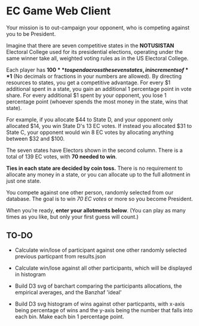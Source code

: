 # EC Game Web Client

Your mission is to out-campaign your opponent, who is competing against you to be President.

Imagine that there are seven competitive states in the **NOTUSISTAN** Electoral College used for its presidential elections, operating under the same winner take all, weighted voting rules as in the US Electoral College.

Each player has **$100** to spend across the seven states, in increments of **$1** (No decimals or fractions in your numbers are allowed). By directing resources to states, you get a competitive advantage. For every $1 additional spent in a state, you gain an additional 1 percentage point in vote share. For every additional $1 spent by your opponent, you lose 1 percentage point (whoever spends the most money in the state, wins that state).

For example, if you allocate $44 to State D, and your opponent only allocated $14, you win State D's 13 EC votes. If instead you allocated $31 to State C, your opponent would win 8 EC votes by allocating anything between $32 and $100.

The seven states have Electors shown in the second column. There is a total of 139 EC votes, with **70 needed to win**.

**Ties in each state are decided by coin toss.** There is no requirement to allocate any money in a state, or you can allocate up to the full allotment in just one state.

You compete against one other person, randomly selected from our database. The goal is to win *70 EC votes* or more so you become President.

When you’re ready, **enter your allotments below**. (You can play as many times as you like, but only your first guess will count.)

## TO-DO

- Calculate win/lose of participant against one other randomly selected previous particpant from results.json

- Calculate win/lose against all other participants, which will be displayed in histogram

- Build D3 svg of barchart comparing the participants allocations, the empirical averages, and the Banzhaf 'ideal'

- Build D3 svg histogram of wins against other particpants, with x-axis being percentage of wins and the y-axis being the number that falls into each bin. Make each bin 1 percentage point.
